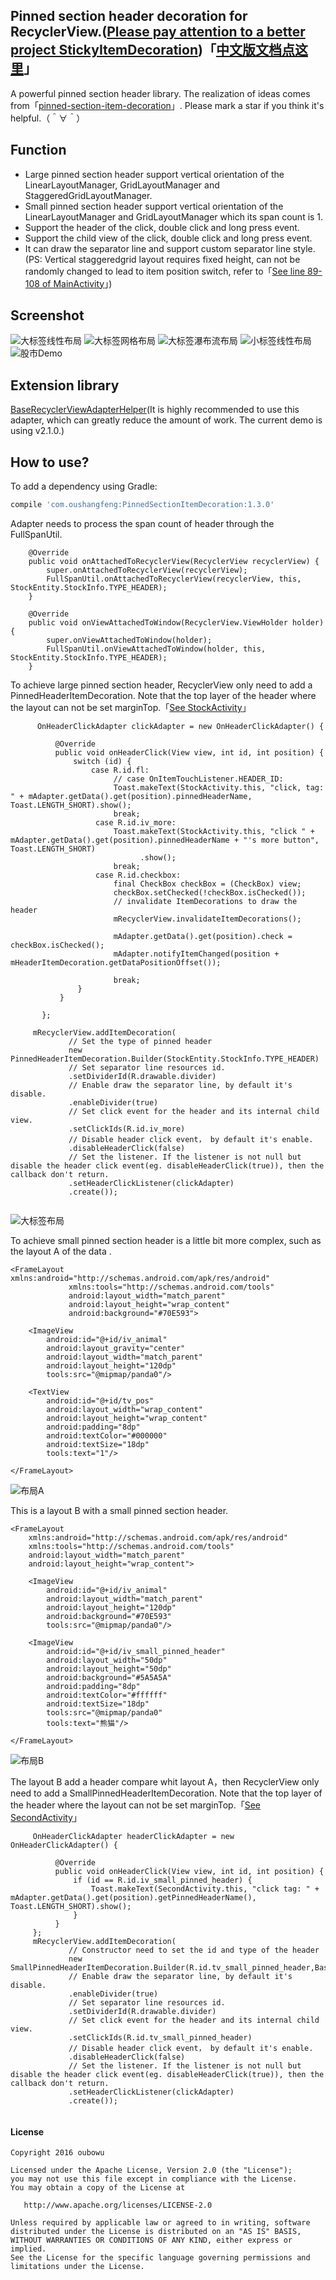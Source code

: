 ## Pinned section header decoration for RecyclerView.([Please pay attention to a better project StickyItemDecoration](https://github.com/oubowu/StickyItemDecoration))「[中文版文档点这里](https://github.com/oubowu/PinnedSectionItemDecoration/blob/master/README-CN.md)」
A powerful pinned section header library. The realization of ideas comes from「[pinned-section-item-decoration](https://github.com/takahr/pinned-section-item-decoration)」. Please mark a star if you think it's helpful.（＾∀＾）
##  Function  
- Large pinned section header support vertical orientation of the LinearLayoutManager, GridLayoutManager and StaggeredGridLayoutManager.
- Small pinned section header support vertical orientation of the LinearLayoutManager and GridLayoutManager which its span count is 1.
- Support the header of the click, double click and long press event.
- Support the child view of the click, double click and long press event.
- It can draw the separator line and support custom separator line style. (PS: Vertical staggeredgrid layout requires fixed height, can not be randomly changed to lead to item position switch, refer to「[See line 89-108 of MainActivity](https://github.com/oubowu/PinnedSectionItemDecoration/blob/master/app%2Fsrc%2Fmain%2Fjava%2Fcom%2Foushangfeng%2Fpinneddemo%2FMainActivity.java#L89-L108)」)

## Screenshot
![大标签线性布局](/pic/big_header_linearlayout.gif) 
![大标签网格布局](/pic/big_header_gridlayout.gif) 
![大标签瀑布流布局](/pic/big_header_staggeredgridlayout.gif) 
![小标签线性布局](/pic/small_header_linearlayout.gif) 
![股市Demo](/pic/stock_demo.gif) 

## Extension library
[BaseRecyclerViewAdapterHelper](https://github.com/CymChad/BaseRecyclerViewAdapterHelper)(It is highly recommended to use this adapter, which can greatly reduce the amount of work. The current demo is using v2.1.0.)

## How to use?

To add a dependency using Gradle:
```groovy
compile 'com.oushangfeng:PinnedSectionItemDecoration:1.3.0'
```

Adapter needs to process the span count of header through the FullSpanUtil.
```
    @Override
    public void onAttachedToRecyclerView(RecyclerView recyclerView) {
        super.onAttachedToRecyclerView(recyclerView);
        FullSpanUtil.onAttachedToRecyclerView(recyclerView, this, StockEntity.StockInfo.TYPE_HEADER);
    }

    @Override
    public void onViewAttachedToWindow(RecyclerView.ViewHolder holder) {
        super.onViewAttachedToWindow(holder);
        FullSpanUtil.onViewAttachedToWindow(holder, this, StockEntity.StockInfo.TYPE_HEADER);
    }
```

To achieve large pinned section header, RecyclerView only need to add a PinnedHeaderItemDecoration. Note that the top layer of the header where the layout can not be set marginTop.「[See StockActivity](https://github.com/oubowu/PinnedSectionItemDecoration/blob/master/app%2Fsrc%2Fmain%2Fjava%2Fcom%2Foushangfeng%2Fpinneddemo%2FStockActivity.java#L53-L83)」
``` 
      OnHeaderClickAdapter clickAdapter = new OnHeaderClickAdapter() {

          @Override
          public void onHeaderClick(View view, int id, int position) {
              switch (id) {
                  case R.id.fl:
                       // case OnItemTouchListener.HEADER_ID:
                       Toast.makeText(StockActivity.this, "click, tag: " + mAdapter.getData().get(position).pinnedHeaderName, Toast.LENGTH_SHORT).show();
                       break;
                   case R.id.iv_more:
                       Toast.makeText(StockActivity.this, "click " + mAdapter.getData().get(position).pinnedHeaderName + "'s more button", Toast.LENGTH_SHORT)
                             .show();
                       break;
                   case R.id.checkbox:
                       final CheckBox checkBox = (CheckBox) view;
                       checkBox.setChecked(!checkBox.isChecked());
                       // invalidate ItemDecorations to draw the header
                       mRecyclerView.invalidateItemDecorations();

                       mAdapter.getData().get(position).check = checkBox.isChecked();
                       mAdapter.notifyItemChanged(position + mHeaderItemDecoration.getDataPositionOffset());

                       break;
               }
           }

       };

     mRecyclerView.addItemDecoration(
             // Set the type of pinned header
             new PinnedHeaderItemDecoration.Builder(StockEntity.StockInfo.TYPE_HEADER)
             // Set separator line resources id.
             .setDividerId(R.drawable.divider)
             // Enable draw the separator line, by default it's disable.
             .enableDivider(true)
             // Set click event for the header and its internal child view.
             .setClickIds(R.id.iv_more)
             // Disable header click event， by default it's enable.
             .disableHeaderClick(false)
             // Set the listener. If the listener is not null but disable the header click event(eg. disableHeaderClick(true)), then the callback don't return.
             .setHeaderClickListener(clickAdapter)
             .create());
    
```
![大标签布局](/pic/big_pinned_header.png) 

To achieve small pinned section header is a little bit more complex, such as the layout A of the data .
```
<FrameLayout xmlns:android="http://schemas.android.com/apk/res/android"
             xmlns:tools="http://schemas.android.com/tools"
             android:layout_width="match_parent"
             android:layout_height="wrap_content"
             android:background="#70E593">

    <ImageView
        android:id="@+id/iv_animal"
        android:layout_gravity="center"
        android:layout_width="match_parent"
        android:layout_height="120dp"
        tools:src="@mipmap/panda0"/>

    <TextView
        android:id="@+id/tv_pos"
        android:layout_width="wrap_content"
        android:layout_height="wrap_content"
        android:padding="8dp"
        android:textColor="#000000"
        android:textSize="18dp"
        tools:text="1"/>

</FrameLayout>
```
![布局A](/pic/item-data.png) 

This is a layout B with a small pinned section header.
```
<FrameLayout
    xmlns:android="http://schemas.android.com/apk/res/android"
    xmlns:tools="http://schemas.android.com/tools"
    android:layout_width="match_parent"
    android:layout_height="wrap_content">

    <ImageView
        android:id="@+id/iv_animal"
        android:layout_width="match_parent"
        android:layout_height="120dp"
        android:background="#70E593"
        tools:src="@mipmap/panda0"/>

    <ImageView
        android:id="@+id/iv_small_pinned_header"
        android:layout_width="50dp"
        android:layout_height="50dp"
        android:background="#5A5A5A"
        android:padding="8dp"
        android:textColor="#ffffff"
        android:textSize="18dp"
        tools:src="@mipmap/panda0"
        tools:text="熊猫"/>

</FrameLayout>
```
![布局B](/pic/small_pinned_header.png) 

The layout B add a header compare whit layout A，then RecyclerView only need to add a SmallPinnedHeaderItemDecoration. Note that the top layer of the header where the layout can not be set marginTop.「[See SecondActivity](https://github.com/oubowu/PinnedSectionItemDecoration/blob/master/app%2Fsrc%2Fmain%2Fjava%2Fcom%2Foushangfeng%2Fpinneddemo%2FSecondActivity.java#L114-L126)」
```
     OnHeaderClickAdapter headerClickAdapter = new OnHeaderClickAdapter() {

          @Override
          public void onHeaderClick(View view, int id, int position) {
              if (id == R.id.iv_small_pinned_header) {
                  Toast.makeText(SecondActivity.this, "click tag: " + mAdapter.getData().get(position).getPinnedHeaderName(), Toast.LENGTH_SHORT).show();
              }
          }
     };
     mRecyclerView.addItemDecoration(
             // Constructor need to set the id and type of the header 
             new SmallPinnedHeaderItemDecoration.Builder(R.id.tv_small_pinned_header,BaseHeaderAdapter.TYPE_HEADER)
             // Enable draw the separator line, by default it's disable.
             .enableDivider(true)
             // Set separator line resources id.
             .setDividerId(R.drawable.divider)
             // Set click event for the header and its internal child view.
             .setClickIds(R.id.tv_small_pinned_header)
             // Disable header click event， by default it's enable.
             .disableHeaderClick(false)
             // Set the listener. If the listener is not null but disable the header click event(eg. disableHeaderClick(true)), then the callback don't return.
             .setHeaderClickListener(clickAdapter)
             .create());
    
```

#### License
```
Copyright 2016 oubowu

Licensed under the Apache License, Version 2.0 (the "License");
you may not use this file except in compliance with the License.
You may obtain a copy of the License at

   http://www.apache.org/licenses/LICENSE-2.0

Unless required by applicable law or agreed to in writing, software
distributed under the License is distributed on an "AS IS" BASIS,
WITHOUT WARRANTIES OR CONDITIONS OF ANY KIND, either express or implied.
See the License for the specific language governing permissions and
limitations under the License.
```




